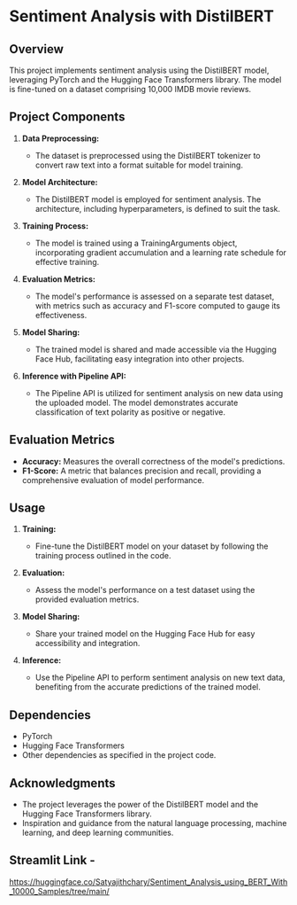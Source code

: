 # Sentiment Analysis with DistilBERT

## Overview

This project implements sentiment analysis using the DistilBERT model, leveraging PyTorch and the Hugging Face Transformers library. The model is fine-tuned on a dataset comprising 10,000 IMDB movie reviews.

## Project Components

1. **Data Preprocessing:**
   - The dataset is preprocessed using the DistilBERT tokenizer to convert raw text into a format suitable for model training.

2. **Model Architecture:**
   - The DistilBERT model is employed for sentiment analysis. The architecture, including hyperparameters, is defined to suit the task.

3. **Training Process:**
   - The model is trained using a TrainingArguments object, incorporating gradient accumulation and a learning rate schedule for effective training.

4. **Evaluation Metrics:**
   - The model's performance is assessed on a separate test dataset, with metrics such as accuracy and F1-score computed to gauge its effectiveness.

5. **Model Sharing:**
   - The trained model is shared and made accessible via the Hugging Face Hub, facilitating easy integration into other projects.

6. **Inference with Pipeline API:**
   - The Pipeline API is utilized for sentiment analysis on new data using the uploaded model. The model demonstrates accurate classification of text polarity as positive or negative.

## Evaluation Metrics

- **Accuracy:** Measures the overall correctness of the model's predictions.
- **F1-Score:** A metric that balances precision and recall, providing a comprehensive evaluation of model performance.

## Usage

1. **Training:**
   - Fine-tune the DistilBERT model on your dataset by following the training process outlined in the code.

2. **Evaluation:**
   - Assess the model's performance on a test dataset using the provided evaluation metrics.

3. **Model Sharing:**
   - Share your trained model on the Hugging Face Hub for easy accessibility and integration.

4. **Inference:**
   - Use the Pipeline API to perform sentiment analysis on new text data, benefiting from the accurate predictions of the trained model.

## Dependencies

- PyTorch
- Hugging Face Transformers
- Other dependencies as specified in the project code.

## Acknowledgments

- The project leverages the power of the DistilBERT model and the Hugging Face Transformers library.
- Inspiration and guidance from the natural language processing, machine learning, and deep learning communities.

## Streamlit Link - 

https://huggingface.co/Satyajithchary/Sentiment_Analysis_using_BERT_With_10000_Samples/tree/main/
